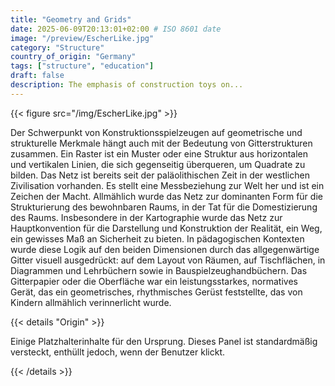 ```yaml
---
title: "Geometry and Grids"
date: 2025-06-09T20:13:01+02:00 # ISO 8601 date
image: "/preview/EscherLike.jpg"
category: "Structure"
country_of_origin: "Germany"
tags: ["structure", "education"]
draft: false
description: The emphasis of construction toys on...
---
```




{{< figure src="/img/EscherLike.jpg" >}}

Der Schwerpunkt von Konstruktionsspielzeugen auf geometrische und strukturelle Merkmale hängt auch mit der Bedeutung von Gitterstrukturen zusammen. Ein Raster ist ein Muster oder eine Struktur aus horizontalen und vertikalen Linien, die sich gegenseitig überqueren, um Quadrate zu bilden. Das Netz ist bereits seit der paläolithischen Zeit in der westlichen Zivilisation vorhanden. Es stellt eine Messbeziehung zur Welt her und ist ein Zeichen der Macht. Allmählich wurde das Netz zur dominanten Form für die Strukturierung des bewohnbaren Raums, in der Tat für die Domestizierung des Raums. Insbesondere in der Kartographie wurde das Netz zur Hauptkonvention für die Darstellung und Konstruktion der Realität, ein Weg, ein gewisses Maß an Sicherheit zu bieten. In pädagogischen Kontexten wurde diese Logik auf den beiden Dimensionen durch das allgegenwärtige Gitter visuell ausgedrückt: auf dem Layout von Räumen, auf Tischflächen, in Diagrammen und Lehrbüchern sowie in Bauspielzeughandbüchern. Das Gitterpapier oder die Oberfläche war ein leistungsstarkes, normatives Gerät, das ein geometrisches, rhythmisches Gerüst feststellte, das von Kindern allmählich verinnerlicht wurde.

{{< details "Origin" >}}

Einige Platzhalterinhalte für den Ursprung. Dieses Panel ist standardmäßig versteckt, enthüllt jedoch, wenn der Benutzer klickt.

{{< /details >}}

